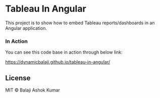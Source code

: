 # Tableau In Angular

This project is to show how to embed Tableau reports/dashboards in an Angular application.

### In Action

You can see this code base in action through below link:

https://dynamicbalaji.github.io/tableau-in-angular/

## License

MIT © Balaji Ashok Kumar